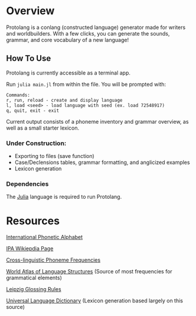 # Overview

Protolang is a conlang (constructed language) generator made for writers and worldbuilders. With a few clicks, you can generate the sounds, grammar, and core vocabulary of a new language! 

## How To Use

Protolang is currently accessible as a terminal app. 

Run `julia main.jl` from within the file. You will be prompted with:
```
Commands:
r, run, reload - create and display language
l, load <seed> - load language with seed (ex. load 72548917)
q, quit, exit - exit
```

Current output consists of a phoneme inventory and grammar overview, as well as a small starter lexicon. 

### Under Construction:

- Exporting to files (save function)
- Case/Declensions tables, grammar formatting, and anglicized examples
- Lexicon generation

### Dependencies

 The [Julia](https://julialang.org/) language is required to run Protolang.

# Resources
[International Phonetic Alphabet](https://www.internationalphoneticassociation.org/sites/default/files/IPA_Kiel_2015.pdf)

[IPA Wikiepdia Page](https://en.wikipedia.org/wiki/International_Phonetic_Alphabet)

[Cross-linguistic Phoneme Frequencies](https://phoible.org/parameters)

[World Atlas of Language Structures](https://wals.info) (Source of most frequencies for grammatical elements)

[Leipzig Glossing Rules](https://www.eva.mpg.de/lingua/resources/glossing-rules.php)

[Universal Language Dictionary](https://www.frathwiki.com/Universal_Language_Dictionary) (Lexicon generation based largely on this source)
